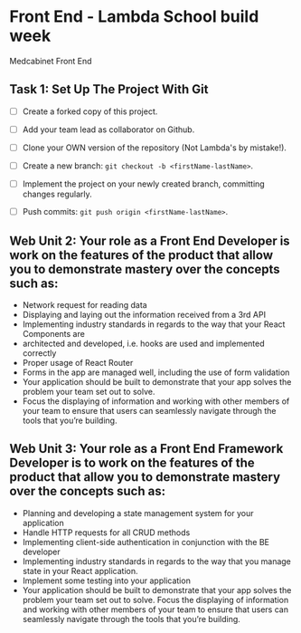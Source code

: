 # Front End - Lambda School build week

Medcabinet Front End

## Task 1: Set Up The Project With Git
* [ ] Create a forked copy of this project.
* [ ] Add your team lead as collaborator on Github.
* [ ] Clone your OWN version of the repository (Not Lambda's by mistake!).
* [ ] Create a new branch: `git checkout -b <firstName-lastName>`.
* [ ] Implement the project on your newly created <firstName-lastName> branch, committing changes regularly.
* [ ] Push commits: `git push origin <firstName-lastName>`.


## Web Unit 2: Your role as a Front End Developer is work on the features of the product that allow you to demonstrate mastery over the concepts such as:

- Network request for reading data
- Displaying and laying out the information received from a 3rd API
- Implementing industry standards in regards to the way that your React Components are
- architected and developed, i.e. hooks are used and implemented correctly
- Proper usage of React Router
- Forms in the app are managed well, including the use of form validation
- Your application should be built to demonstrate that your app solves the problem your team set out to solve.
- Focus the displaying of information and working with other members of your team to ensure that users can seamlessly navigate through the tools that you’re building.

## Web Unit 3: Your role as a Front End Framework Developer is to work on the features of the product that allow you to demonstrate mastery over the concepts such as:

- Planning and developing a state management system for your application
- Handle HTTP requests for all CRUD methods
- Implementing client-side authentication in conjunction with the BE developer
- Implementing industry standards in regards to the way that you manage state in your React application.
- Implement some testing into your application
- Your application should be built to demonstrate that your app solves the problem your team set out to solve. Focus the displaying of information and working with other members of your team to ensure that users can seamlessly navigate through the tools that you’re building.
